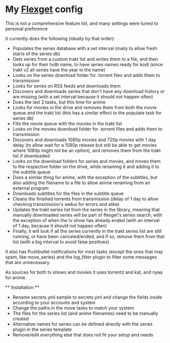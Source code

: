 # My [Flexget](https://github.com/Flexget/Flexget) config

This is not a comprehensive feature list, and many settings were tuned to personal preference

It currently does the following (ideally by that order):
* Populates the series database with a set interval (maily to allow fresh starts of the series db)
* Gets series from a custom trakt list and writes them to a file, and then looks up for their tvdb name, to have series names ready for kodi (since trakt v2 all series have the year in the name)
* Looks on the series download folder for .torrent files and adds them to transmission
* Looks for series on RSS feeds and downloads them
* Discovers and downloads series that don't have any download history or are missing (with a set interval because it should not happen often)
* Does the last 2 tasks, but this time for anime
* Looks for movies in the drive and removes them from both the movie queue and the trakt list (this has a similar effect to the populate task for series db)
* Fills the movie queue with the movies in the trakt list
* Looks on the movies download folder for .torrent files and adds them to transmission
* Discovers and downloads 1080p movies and 720p movies with 1 day delay (to allow wait for a 1080p release but still be able to get movies where 1080p might not be an option), and removes them from the trakt list if downloaded
* Looks on the download folders for series and movies, and moves them to the respective folder on the drive, while renaming it and adding it to the subtitle queue
* Does a similar thing for anime, with the exception of the subtitles, but also adding the filename to a file to allow anime renaming from an external program
* Downloads subtitles for the files in the subtitle queue
* Cleans the finished torrents from transmission (delay of 1 day to allow checking transmission's webui for errors and alike)
* Updates the trakt series list from the series in the library, meaning that manually downloaded series will be part of flexget's series search, with the exception of when the tv show has already ended (with an interval of 1 day, because it should not happen often)
* Finally, it will look if all the series currently in the trakt series list are still running, or have been canceled/ended, and if so, remove them from that list (with a big interval to avoid false positives)

It also has Pushbullet notifications for most tasks (except the ones that may spam, like move_series) and the log_filter plugin to filter some messages that are unnecessary.

As sources for both tv shows and movies it uses torrentz and kat, and nyaa for anime.


** Installation **
* Rename secrets.yml.sample to secrets.yml and change the fields inside according to your accounts and system
* Change the paths in the move tasks to match your system
* The files for the series list (and anime filenames) need to be manually created
* Alternative names for series can be defined directly with the series plugin in the series template
* Remove/edit everything else that does not fit your setup and needs
